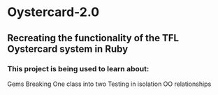 # Oystercard-2.0

## Recreating the functionality of the TFL Oystercard system in Ruby

### This project is being used to learn about:
Gems
Breaking One class into two
Testing in isolation
OO relationships
